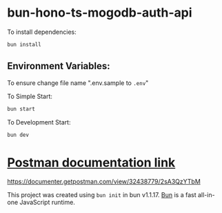 # bun-hono-ts-mogodb-auth-api

To install dependencies:


```bash
bun install
```

## Environment Variables:
To ensure change file name  ".env.sample to `.env`" 

To Simple Start:

```bash
bun start
```
To Development Start:

```bash
bun dev
```

# [Postman documentation link](https://documenter.getpostman.com/view/32438779/2sA3QzYTbM)

https://documenter.getpostman.com/view/32438779/2sA3QzYTbM


This project was created using `bun init` in bun v1.1.17. [Bun](https://bun.sh) is a fast all-in-one JavaScript runtime.
